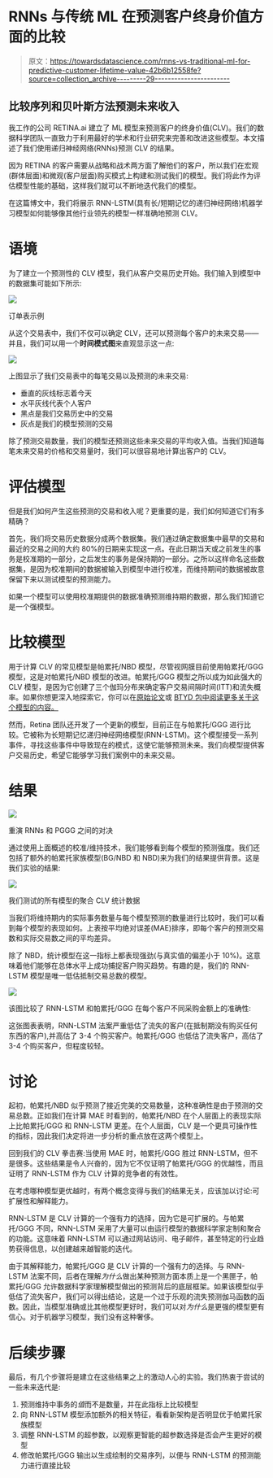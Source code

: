 # RNNs 与传统 ML 在预测客户终身价值方面的比较

> 原文：<https://towardsdatascience.com/rnns-vs-traditional-ml-for-predictive-customer-lifetime-value-42b6b12558fe?source=collection_archive---------29----------------------->

## 比较序列和贝叶斯方法预测未来收入

我工作的公司 RETINA.ai 建立了 ML 模型来预测客户的终身价值(CLV)。我们的数据科学团队一直致力于利用最好的学术和行业研究来完善和改进这些模型。本文描述了我们使用递归神经网络(RNNs)预测 CLV 的结果。

因为 RETINA 的客户需要从战略和战术两方面了解他们的客户，所以我们在宏观(群体层面)和微观(客户层面)购买模式上构建和测试我们的模型。我们将此作为评估模型性能的基础，这样我们就可以不断地迭代我们的模型。

在这篇博文中，我们将展示 RNN-LSTM(具有长/短期记忆的递归神经网络)机器学习模型如何能够像其他行业领先的模型一样准确地预测 CLV。

# 语境

为了建立一个预测性的 CLV 模型，我们从客户交易历史开始。我们输入到模型中的数据集可能如下所示:

![](img/79560bde45f8cced812713d892cadd06.png)

订单表示例

从这个交易表中，我们不仅可以确定 CLV，还可以预测每个客户的未来交易——并且，我们可以用一个**时间模式图**来直观显示这一点:

![](img/5b3fcec051c40cd8bb8ba6a37b2a53d1.png)

上图显示了我们交易表中的每笔交易以及预测的未来交易:

*   垂直的灰线标志着今天
*   水平灰线代表个人客户
*   黑点是我们交易历史中的交易
*   灰点是我们的模型预测的交易

除了预测交易数量，我们的模型还预测这些未来交易的平均收入值。当我们知道每笔未来交易的价格和交易量时，我们可以很容易地计算出客户的 CLV。

# 评估模型

但是我们如何产生这些预测的交易和收入呢？更重要的是，我们如何知道它们有多精确？

首先，我们将交易历史数据分成两个数据集。我们通过确定数据集中最早的交易和最近的交易之间的大约 80%的日期来实现这一点。在此日期当天或之前发生的事务是校准期的一部分，之后发生的事务是保持期的一部分。之所以这样命名这些数据集，是因为校准期间的数据被输入到模型中进行校准，而维持期间的数据被故意保留下来以测试模型的预测能力。

如果一个模型可以使用校准期提供的数据准确预测维持期的数据，那么我们知道它是一个强模型。

# 比较模型

用于计算 CLV 的常见模型是帕累托/NBD 模型，尽管视网膜目前使用帕累托/GGG 模型，这是对帕累托/NBD 模型的改进。帕累托/GGG 模型之所以成为如此强大的 CLV 模型，是因为它创建了三个伽玛分布来确定客户交易间隔时间(ITT)和流失概率。如果你想更深入地探索它，你可以在[原始论文](http://www.reutterer.com/papers/platzer&reutterer_pareto-ggg_2016.pdf)或 [BTYD 包中阅读更多关于这个模型的内容。](https://cran.r-project.org/web/packages/BTYD/vignettes/BTYD-walkthrough.pdf)

然而，Retina 团队还开发了一个更新的模型，目前正在与帕累托/GGG 进行比较。它被称为长短期记忆递归神经网络模型(RNN-LSTM)。这个模型接受一系列事件，寻找这些事件中导致现在的模式，这使它能够预测未来。我们向模型提供客户交易历史，希望它能够学习我们案例中的未来交易。

# 结果

![](img/5d575370180ed8791c46860620ec2fa9.png)

重演 RNNs 和 PGGG 之间的对决

通过使用上面概述的校准/维持技术，我们能够看到每个模型的预测强度。我们还包括了额外的帕累托家族模型(BG/NBD 和 NBD)来为我们的结果提供背景。这是我们实验的结果:

![](img/16d4a4a9e77ce783a1e216078844137c.png)

我们测试的所有模型的聚合 CLV 统计数据

当我们将维持期内的实际事务数量与每个模型预测的数量进行比较时，我们可以看到每个模型的表现如何。上表按平均绝对误差(MAE)排序，即每个客户的预测交易数和实际交易数之间的平均差异。

除了 NBD，统计模型在这一指标上都表现强劲(与真实值的偏差小于 10%)。这意味着他们能够在总体水平上成功捕捉客户购买趋势。有趣的是，我们的 RNN-LSTM 模型是唯一低估抵制交易总数的模型。

![](img/a6682ea75e8f7b278d0cd3d70ccf64da.png)

该图比较了 RNN-LSTM 和帕累托/GGG 在每个客户不同采购金额上的准确性:

这张图表表明，RNN-LSTM 法案严重低估了流失的客户(在抵制期没有购买任何东西的客户),并高估了 3-4 个购买客户。帕累托/GGG 也低估了流失客户，高估了 3-4 个购买客户，但程度较轻。

# 讨论

起初，帕累托/NBD 似乎预测了接近完美的交易数量，这种准确性是由于预测的交易总数。正如我们在计算 MAE 时看到的，帕累托/NBD 在个人层面上的表现实际上比帕累托/GGG 和 RNN-LSTM 更差。在个人层面，CLV 是一个更具可操作性的指标，因此我们决定将进一步分析的重点放在这两个模型上。

回到我们的 CLV 拳击赛:当使用 MAE 时，帕累托/GGG 胜过 RNN-LSTM，但不是很多。这些结果是令人兴奋的，因为它不仅证明了帕累托/GGG 的优越性，而且证明了 RNN-LSTM 作为 CLV 计算的竞争者的有效性。

在考虑哪种模型更优越时，有两个概念变得与我们的结果无关，应该加以讨论:可扩展性和解释能力。

RNN-LSTM 是 CLV 计算的一个强有力的选择，因为它是可扩展的。与帕累托/GGG 不同，RNN-LSTM 采用了大量可以由运行模型的数据科学家定制和聚合的功能。这意味着 RNN-LSTM 可以通过网站访问、电子邮件，甚至特定的行业趋势获得信息，以创建越来越智能的迭代。

由于其解释能力，帕累托/GGG 是 CLV 计算的一个强有力的选择。与 RNN-LSTM 法案不同，后者在理解*为什么*做出某种预测方面本质上是一个黑匣子，帕累托/GGG 允许数据科学家理解模型做出的预测背后的底层框架。如果该模型似乎低估了流失客户，我们可以得出结论，这是一个过于乐观的流失预测伽马函数的函数。因此，当模型准确或比其他模型更好时，我们可以对*为什么*是更强的模型更有信心。对于机器学习模型，我们没有这种奢侈。

# 后续步骤

最后，有几个步骤将是建立在这些结果之上的激动人心的实验。我们热衷于尝试的一些未来迭代是:

1.  预测维持中事务的*值*而不是数量，并在此指标上比较模型
2.  向 RNN-LSTM 模型添加额外的相关特征，看看新架构是否明显优于帕累托家族模型
3.  调整 RNN-LSTM 的超参数，以观察更智能的超参数选择是否会产生更好的模型
4.  修改帕累托/GGG 输出以生成绘制的交易序列，以便与 RNN-LSTM 的预测能力进行直接比较